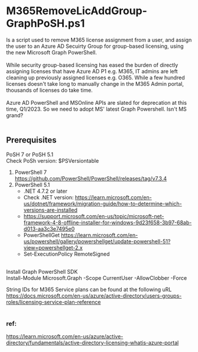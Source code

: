 # M365RemoveLicAddGroup-GraphPoSH.ps1
Is a script used to remove M365 license assignment from a user, and assign the user to an Azure AD Secuirty Group for group-based licensing, using the new Microsoft Graph PowerShell.<br><br>
While security group-based licensing has eased the burden of directly assigning licenses that have Azure AD P1 e.g. M365, IT admins are left cleaning up previously assigned licenses e.g. O365. While a few hundred licenses doesn't take long to manually change in the M365 Admin portal, thousands of licenses do take time.<br><br>
Azure AD PowerShell and MSOnline APIs are slated for deprecation at this time, Q1/2023. So we need to adopt MS' latest Graph Powershell. Isn't MS grand?<br><br>
## Prerequisites
PoSH 7 or PoSH 5.1<br>
Check PoSh version: $PSVersiontable<br>
1. PowerShell 7 https://github.com/PowerShell/PowerShell/releases/tag/v7.3.4<br>
2. PowerShell 5.1 <br>
    - .NET 4.7.2 or later <br>
    - Check .NET version: https://learn.microsoft.com/en-us/dotnet/framework/migration-guide/how-to-determine-which-versions-are-installed<br>
    - https://support.microsoft.com/en-us/topic/microsoft-net-framework-4-8-offline-installer-for-windows-9d23f658-3b97-68ab-d013-aa3c3e7495e0 <br>
    - PowerShellGet https://learn.microsoft.com/en-us/powershell/gallery/powershellget/update-powershell-51?view=powershellget-2.x <br>
    - Set-ExecutionPolicy RemoteSigned<br><br>

Install Graph PowerShell SDK <br>
Install-Module Microsoft.Graph -Scope CurrentUser -AllowClobber -Force<br>

String IDs for M365 Service plans can be found at the following uRL<br>
https://docs.microsoft.com/en-us/azure/active-directory/users-groups-roles/licensing-service-plan-reference<br><br>
    
### ref:<br>
 https://learn.microsoft.com/en-us/azure/active-directory/fundamentals/active-directory-licensing-whatis-azure-portal
